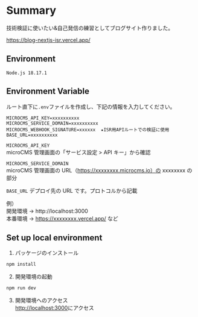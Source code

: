 # Summary

技術検証に使いたい&自己発信の練習としてブログサイト作りました。

https://blog-nextjs-isr.vercel.app/

## Environment

```
Node.js 18.17.1
```

## Environment Variable

ルート直下に`.env`ファイルを作成し、下記の情報を入力してください。

```
MICROCMS_API_KEY=xxxxxxxxxx
MICROCMS_SERVICE_DOMAIN=xxxxxxxxxx
MICROCMS_WEBHOOK_SIGNATURE=xxxxxx  ★ISR用APIルートでの検証に使用
BASE_URL=xxxxxxxxxx
```

`MICROCMS_API_KEY`  
microCMS 管理画面の「サービス設定 > API キー」から確認

`MICROCMS_SERVICE_DOMAIN`  
microCMS 管理画面の URL（https://xxxxxxxx.microcms.io）の xxxxxxxx の部分

`BASE_URL`
デプロイ先の URL です。プロトコルから記載

例）  
開発環境 → http://localhost:3000  
本番環境 → https://xxxxxxxx.vercel.app/ など

## Set up local environment

1. パッケージのインストール

```zsh
npm install
```

2. 開発環境の起動

```bash
npm run dev
```

3. 開発環境へのアクセス  
   [http://localhost:3000](http://localhost:3000)にアクセス

